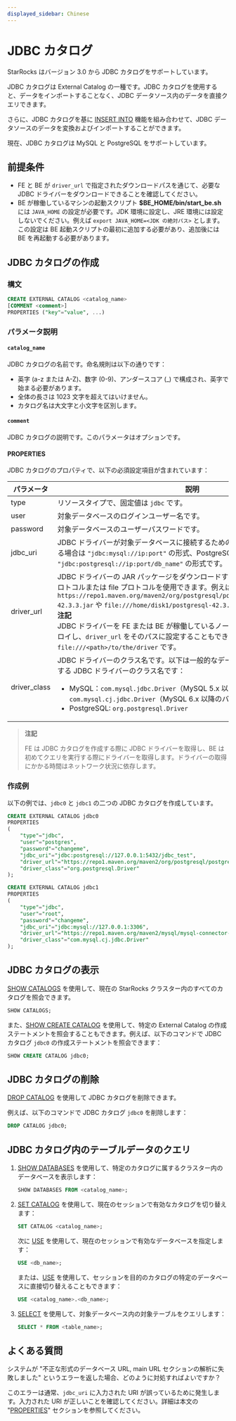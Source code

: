 ```yaml
---
displayed_sidebar: Chinese
---
```


# JDBC カタログ

StarRocks はバージョン 3.0 から JDBC カタログをサポートしています。

JDBC カタログは External Catalog の一種です。JDBC カタログを使用すると、データをインポートすることなく、JDBC データソース内のデータを直接クエリできます。

さらに、JDBC カタログを基に [INSERT INTO](../../sql-reference/sql-statements/data-manipulation/INSERT.md) 機能を組み合わせて、JDBC データソースのデータを変換およびインポートすることができます。

現在、JDBC カタログは MySQL と PostgreSQL をサポートしています。

## 前提条件

- FE と BE が `driver_url` で指定されたダウンロードパスを通じて、必要な JDBC ドライバーをダウンロードできることを確認してください。
- BE が稼働しているマシンの起動スクリプト **$BE_HOME/bin/start_be.sh** には `JAVA_HOME` の設定が必要です。JDK 環境に設定し、JRE 環境には設定しないでください。例えば `export JAVA_HOME=<JDK の絶対パス>` とします。この設定は BE 起動スクリプトの最初に追加する必要があり、追加後には BE を再起動する必要があります。

## JDBC カタログの作成

### 構文

```SQL
CREATE EXTERNAL CATALOG <catalog_name>
[COMMENT <comment>]
PROPERTIES ("key"="value", ...)
```

### パラメータ説明

#### `catalog_name`

JDBC カタログの名前です。命名規則は以下の通りです：

- 英字 (a-z または A-Z)、数字 (0-9)、アンダースコア (_) で構成され、英字で始まる必要があります。
- 全体の長さは 1023 文字を超えてはいけません。
- カタログ名は大文字と小文字を区別します。

#### `comment`

JDBC カタログの説明です。このパラメータはオプションです。

#### PROPERTIES

JDBC カタログのプロパティで、以下の必須設定項目が含まれています：

| **パラメータ** | **説明**                                                     |
| -------------- | ------------------------------------------------------------ |
| type           | リソースタイプで、固定値は `jdbc` です。                    |
| user           | 対象データベースのログインユーザー名です。                   |
| password       | 対象データベースのユーザーパスワードです。                   |
| jdbc_uri       | JDBC ドライバーが対象データベースに接続するための URI です。MySQL を使用する場合は `"jdbc:mysql://ip:port"` の形式、PostgreSQL を使用する場合は `"jdbc:postgresql://ip:port/db_name"` の形式です。 |
| driver_url     | JDBC ドライバーの JAR パッケージをダウンロードするための URL です。HTTP プロトコルまたは file プロトコルを使用できます。例えば `https://repo1.maven.org/maven2/org/postgresql/postgresql/42.3.3/postgresql-42.3.3.jar` や `file:///home/disk1/postgresql-42.3.3.jar` です。<br />**注記**<br />JDBC ドライバーを FE または BE が稼働しているノード上の任意の同じパスにデプロイし、`driver_url` をそのパスに設定することもできます。形式は `file:///<path>/to/the/driver` です。 |
| driver_class   | JDBC ドライバーのクラス名です。以下は一般的なデータベースエンジンがサポートする JDBC ドライバーのクラス名です：<ul><li>MySQL：`com.mysql.jdbc.Driver`（MySQL 5.x 以前のバージョン）、`com.mysql.cj.jdbc.Driver`（MySQL 6.x 以降のバージョン）</li><li>PostgreSQL: `org.postgresql.Driver`</li></ul> |

> **注記**
>
> FE は JDBC カタログを作成する際に JDBC ドライバーを取得し、BE は初めてクエリを実行する際にドライバーを取得します。ドライバーの取得にかかる時間はネットワーク状況に依存します。

### 作成例

以下の例では、`jdbc0` と `jdbc1` の二つの JDBC カタログを作成しています。

```SQL
CREATE EXTERNAL CATALOG jdbc0
PROPERTIES
(
    "type"="jdbc",
    "user"="postgres",
    "password"="changeme",
    "jdbc_uri"="jdbc:postgresql://127.0.0.1:5432/jdbc_test",
    "driver_url"="https://repo1.maven.org/maven2/org/postgresql/postgresql/42.3.3/postgresql-42.3.3.jar",
    "driver_class"="org.postgresql.Driver"
);

CREATE EXTERNAL CATALOG jdbc1
PROPERTIES
(
    "type"="jdbc",
    "user"="root",
    "password"="changeme",
    "jdbc_uri"="jdbc:mysql://127.0.0.1:3306",
    "driver_url"="https://repo1.maven.org/maven2/mysql/mysql-connector-java/8.0.28/mysql-connector-java-8.0.28.jar",
    "driver_class"="com.mysql.cj.jdbc.Driver"
);
```

## JDBC カタログの表示

[SHOW CATALOGS](../../sql-reference/sql-statements/data-manipulation/SHOW_CATALOGS.md) を使用して、現在の StarRocks クラスター内のすべてのカタログを照会できます。

```SQL
SHOW CATALOGS;
```

また、[SHOW CREATE CATALOG](../../sql-reference/sql-statements/data-manipulation/SHOW_CREATE_CATALOG.md) を使用して、特定の External Catalog の作成ステートメントを照会することもできます。例えば、以下のコマンドで JDBC カタログ `jdbc0` の作成ステートメントを照会できます：

```SQL
SHOW CREATE CATALOG jdbc0;
```

## JDBC カタログの削除

[DROP CATALOG](../../sql-reference/sql-statements/data-definition/DROP_CATALOG.md) を使用して JDBC カタログを削除できます。

例えば、以下のコマンドで JDBC カタログ `jdbc0` を削除します：

```SQL
DROP CATALOG jdbc0;
```

## JDBC カタログ内のテーブルデータのクエリ

1. [SHOW DATABASES](../../sql-reference/sql-statements/data-manipulation/SHOW_CATALOGS.md) を使用して、特定のカタログに属するクラスター内のデータベースを表示します：

   ```SQL
   SHOW DATABASES FROM <catalog_name>;
   ```

2. [SET CATALOG](../../sql-reference/sql-statements/data-definition/SET_CATALOG.md) を使用して、現在のセッションで有効なカタログを切り替えます：

    ```SQL
    SET CATALOG <catalog_name>;
    ```

    次に [USE](../../sql-reference/sql-statements/data-definition/USE.md) を使用して、現在のセッションで有効なデータベースを指定します：

    ```SQL
    USE <db_name>;
    ```

    または、[USE](../../sql-reference/sql-statements/data-definition/USE.md) を使用して、セッションを目的のカタログの特定のデータベースに直接切り替えることもできます：

    ```SQL
    USE <catalog_name>.<db_name>;
    ```

3. [SELECT](../../sql-reference/sql-statements/data-manipulation/SELECT.md) を使用して、対象データベース内の対象テーブルをクエリします：

   ```SQL
   SELECT * FROM <table_name>;
   ```

## よくある質問

システムが "不正な形式のデータベース URL, main URL セクションの解析に失敗しました" というエラーを返した場合、どのように対処すればよいですか？

このエラーは通常、`jdbc_uri` に入力された URI が誤っているために発生します。入力された URI が正しいことを確認してください。詳細は本文の "[PROPERTIES](#properties)" セクションを参照してください。
